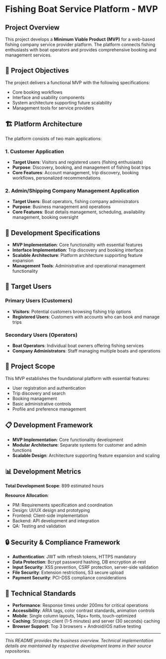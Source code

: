 # Fishing Boat Service Platform - MVP

## Project Overview

This project develops a **Minimum Viable Product (MVP)** for a web-based fishing company service provider platform. The platform connects fishing enthusiasts with boat operators and provides comprehensive booking and management services.

## 🎯 Project Objectives

The project delivers a functional MVP with the following specifications:

- Core booking workflows
- Interface and usability components
- System architecture supporting future scalability
- Management tools for service providers

## 🏗️ Platform Architecture

The platform consists of two main applications:

### 1. **Customer Application**

- **Target Users**: Visitors and registered users (fishing enthusiasts)
- **Purpose**: Discovery, booking, and management of fishing boat trips
- **Core Features**: Account management, trip discovery, booking workflows, personalized recommendations

### 2. **Admin/Shipping Company Management Application**

- **Target Users**: Boat operators, fishing company administrators
- **Purpose**: Business management and operations
- **Core Features**: Boat details management, scheduling, availability management, booking oversight

## 🎯 Development Specifications

- **MVP Implementation**: Core functionality with essential features
- **Interface Implementation**: Trip discovery and booking interface
- **Scalable Architecture**: Platform architecture supporting feature expansion
- **Management Tools**: Administrative and operational management functionality

## 👥 Target Users

### Primary Users (Customers)

- **Visitors**: Potential customers browsing fishing trip options
- **Registered Users**: Customers with accounts who can book and manage trips

### Secondary Users (Operators)

- **Boat Operators**: Individual boat owners offering fishing services
- **Company Administrators**: Staff managing multiple boats and operations

## 🚀 Project Scope

This MVP establishes the foundational platform with essential features:

- User registration and authentication
- Trip discovery and search
- Booking management
- Basic administrative controls
- Profile and preference management

## 📋 Development Framework

- **MVP Implementation**: Core functionality development
- **Modular Architecture**: Separate systems for customer and admin functions
- **Scalable Design**: Architecture supporting feature expansion and scaling

## 📊 Development Metrics

**Total Development Scope**: 899 estimated hours

**Resource Allocation**:

- PM: Requirements specification and coordination
- Design: UI/UX design and prototyping
- Frontend: Client-side implementation
- Backend: API development and integration
- QA: Testing and validation

## 🔒 Security & Compliance Framework

- **Authentication**: JWT with refresh tokens, HTTPS mandatory
- **Data Protection**: Bcrypt password hashing, DB encryption at-rest
- **Input Security**: XSS prevention, CSRF protection, server-side validation
- **File Security**: Extension restrictions, S3 secure upload
- **Payment Security**: PCI-DSS compliance considerations

## 📱 Technical Standards

- **Performance**: Response times under 200ms for critical operations
- **Accessibility**: ARIA tags, color contrast standards, animation controls
- **Mobile**: Single column layouts, 14px+ fonts, touch-optimized
- **Caching**: Strategic client (1-5 minutes) and server (30 seconds) caching
- **Browser Support**: Top 3 browsers + Android/iOS native testing

---

_This README provides the business overview. Technical implementation details are maintained by respective development teams in their source repositories._
